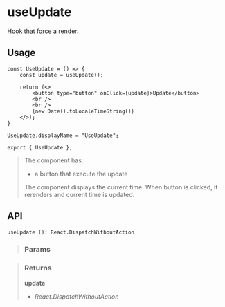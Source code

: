 # useUpdate
Hook that force a render.

## Usage

```tsx
const UseUpdate = () => {
	const update = useUpdate();

	return (<>
		<button type="button" onClick={update}>Update</button>
		<br />
		<br />
		{new Date().toLocaleTimeString()}
	</>);
}

UseUpdate.displayName = "UseUpdate";

export { UseUpdate };
```

> The component has:
> - a button that execute the update
> 
> The component displays the current time. When button is clicked, it rerenders and current time is updated.


## API

```tsx
useUpdate (): React.DispatchWithoutAction 
```

> ### Params
>
>
>

> ### Returns
>
> __update__
> - _React.DispatchWithoutAction_  
>